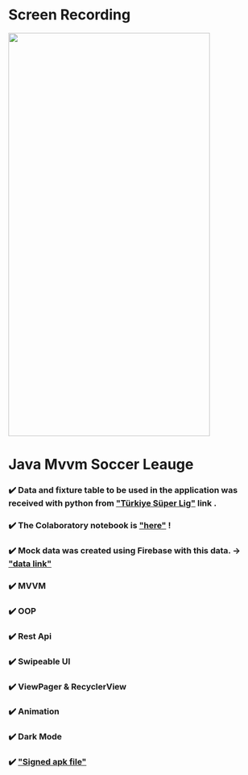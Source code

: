 # Screen Recording
<img src="app/src/main/res/drawable/ss_gif.gif" width=400 height=800 style='object-fit: contain'>

# Java Mvvm Soccer Leauge
### ✔️ Data and fixture table to be used in the application was received with python from ["Türkiye Süper Lig"](https://www.tff.org/default.aspx?pageID=198) link .<br>
### ✔️ The Colaboratory notebook is ["here"](https://colab.research.google.com/drive/1xfcAvqoVXlJZ2uCL8f5C9Kh6vuyFQQDb?usp=sharing) ! <br>
### ✔️ Mock data was created using Firebase with this data. -> ["data link"](https://soccer-leauge-default-rtdb.firebaseio.com/.json) <br>
### ✔️ MVVM <br>
### ✔️ OOP <br>
### ✔️ Rest Api <br>
### ✔️ Swipeable UI<br>
### ✔️ ViewPager & RecyclerView <br>
### ✔️ Animation <br>
### ✔️ Dark Mode <br>
### ✔️ ["Signed apk file"](https://drive.google.com/file/d/1Bj70QYMaj6kVW1v428MsYHaktqYAtKUQ/view?usp=sharing)
